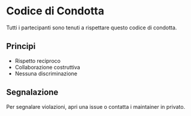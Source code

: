 # Codice di Condotta

Tutti i partecipanti sono tenuti a rispettare questo codice di condotta. 

## Principi
- Rispetto reciproco
- Collaborazione costruttiva
- Nessuna discriminazione

## Segnalazione
Per segnalare violazioni, apri una issue o contatta i maintainer in privato.
